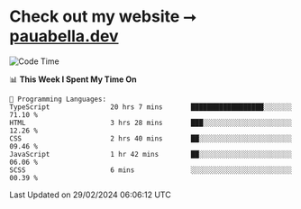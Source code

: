 # Check out my website ⭢ [pauabella.dev](https://pauabella.dev)

<!--START_SECTION:waka-->
![Code Time](http://img.shields.io/badge/Code%20Time-3%2C048%20hrs%208%20mins-blue)

📊 **This Week I Spent My Time On** 

```text
💬 Programming Languages: 
TypeScript               20 hrs 7 mins       ██████████████████░░░░░░░   71.10 % 
HTML                     3 hrs 28 mins       ███░░░░░░░░░░░░░░░░░░░░░░   12.26 % 
CSS                      2 hrs 40 mins       ██░░░░░░░░░░░░░░░░░░░░░░░   09.46 % 
JavaScript               1 hr 42 mins        ██░░░░░░░░░░░░░░░░░░░░░░░   06.06 % 
SCSS                     6 mins              ░░░░░░░░░░░░░░░░░░░░░░░░░   00.39 % 
```


 Last Updated on 29/02/2024 06:06:12 UTC
<!--END_SECTION:waka-->
